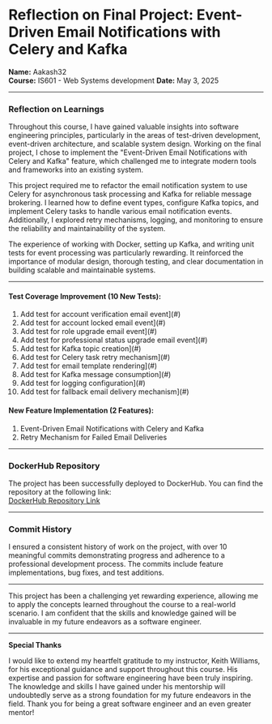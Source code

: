 # Reflection on Final Project: Event-Driven Email Notifications with Celery and Kafka

**Name:** Aakash32  
**Course:** IS601 - Web Systems development
**Date:** May 3, 2025  

---

### **Reflection on Learnings**

Throughout this course, I have gained valuable insights into software engineering principles, particularly in the areas of test-driven development, event-driven architecture, and scalable system design. Working on the final project, I chose to implement the "Event-Driven Email Notifications with Celery and Kafka" feature, which challenged me to integrate modern tools and frameworks into an existing system.

This project required me to refactor the email notification system to use Celery for asynchronous task processing and Kafka for reliable message brokering. I learned how to define event types, configure Kafka topics, and implement Celery tasks to handle various email notification events. Additionally, I explored retry mechanisms, logging, and monitoring to ensure the reliability and maintainability of the system.

The experience of working with Docker, setting up Kafka, and writing unit tests for event processing was particularly rewarding. It reinforced the importance of modular design, thorough testing, and clear documentation in building scalable and maintainable systems.

---


#### **Test Coverage Improvement (10 New Tests)**:
1.  Add test for account verification email event](#)
2.  Add test for account locked email event](#)
3.  Add test for role upgrade email event](#)
4.  Add test for professional status upgrade email event](#)
5.  Add test for Kafka topic creation](#)
6.  Add test for Celery task retry mechanism](#)
7.  Add test for email template rendering](#)
8.  Add test for Kafka message consumption](#)
9.  Add test for logging configuration](#)
10. Add test for fallback email delivery mechanism](#)

#### **New Feature Implementation (2 Features)**:
1.  Event-Driven Email Notifications with Celery and Kafka
2.  Retry Mechanism for Failed Email Deliveries

---

### **DockerHub Repository**

The project has been successfully deployed to DockerHub. You can find the repository at the following link:  
[DockerHub Repository Link](https://hub.docker.com/r/as49/qrcode/tags)

---

### **Commit History**

I ensured a consistent history of work on the project, with over 10 meaningful commits demonstrating progress and adherence to a professional development process. The commits include feature implementations, bug fixes, and test additions.

---

This project has been a challenging yet rewarding experience, allowing me to apply the concepts learned throughout the course to a real-world scenario. I am confident that the skills and knowledge gained will be invaluable in my future endeavors as a software engineer.

---

**Special Thanks**

I would like to extend my heartfelt gratitude to my instructor, Keith Williams, for his exceptional guidance and support throughout this course. His expertise and passion for software engineering have been truly inspiring. The knowledge and skills I have gained under his mentorship will undoubtedly serve as a strong foundation for my future endeavors in the field. Thank you for being a great software engineer and an even greater mentor!
